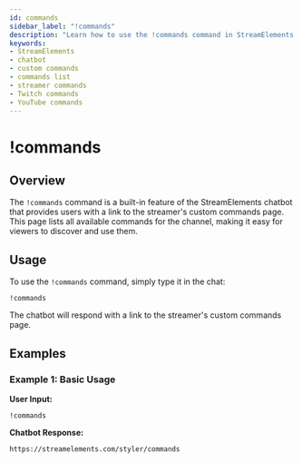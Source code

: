 ```yaml
---
id: commands
sidebar_label: "!commands"
description: "Learn how to use the !commands command in StreamElements chatbot to display a link to the creator's custom commands page."
keywords:
- StreamElements
- chatbot
- custom commands
- commands list
- streamer commands
- Twitch commands
- YouTube commands
---
```


# !commands

## Overview

The `!commands` command is a built-in feature of the StreamElements chatbot that provides users with a link to the streamer's custom commands page. This page lists all available commands for the channel, making it easy for viewers to discover and use them.

## Usage

To use the `!commands` command, simply type it in the chat:

```
!commands
```

The chatbot will respond with a link to the streamer's custom commands page.

## Examples

### Example 1: Basic Usage

**User Input:**
```
!commands
```

**Chatbot Response:**
```
https://streamelements.com/styler/commands
```
